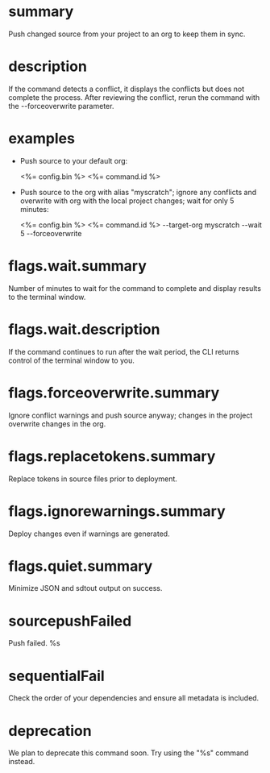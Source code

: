 # summary

Push changed source from your project to an org to keep them in sync.

# description

If the command detects a conflict, it displays the conflicts but does not complete the process. After reviewing the conflict, rerun the command with the --forceoverwrite parameter.

# examples

- Push source to your default org:

  <%= config.bin %> <%= command.id %>

- Push source to the org with alias "myscratch"; ignore any conflicts and overwrite with org with the local project changes; wait for only 5 minutes:

  <%= config.bin %> <%= command.id %> --target-org myscratch --wait 5 --forceoverwrite

# flags.wait.summary

Number of minutes to wait for the command to complete and display results to the terminal window.

# flags.wait.description

If the command continues to run after the wait period, the CLI returns control of the terminal window to you.

# flags.forceoverwrite.summary

Ignore conflict warnings and push source anyway; changes in the project overwrite changes in the org.

# flags.replacetokens.summary

Replace tokens in source files prior to deployment.

# flags.ignorewarnings.summary

Deploy changes even if warnings are generated.

# flags.quiet.summary

Minimize JSON and sdtout output on success.

# sourcepushFailed

Push failed. %s

# sequentialFail

Check the order of your dependencies and ensure all metadata is included.

# deprecation

We plan to deprecate this command soon. Try using the "%s" command instead.
